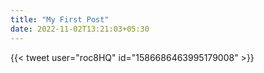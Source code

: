 ```yaml
---
title: "My First Post"
date: 2022-11-02T13:21:03+05:30
---
```

{{< tweet user="roc8HQ" id="1586686463995179008" >}}

